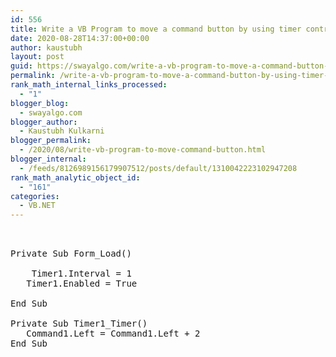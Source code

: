 ```yaml
---
id: 556
title: Write a VB Program to move a command button by using timer control.
date: 2020-08-28T14:37:00+00:00
author: kaustubh
layout: post
guid: https://swayalgo.com/write-a-vb-program-to-move-a-command-button-by-using-timer-control/
permalink: /write-a-vb-program-to-move-a-command-button-by-using-timer-control/
rank_math_internal_links_processed:
  - "1"
blogger_blog:
  - swayalgo.com
blogger_author:
  - Kaustubh Kulkarni
blogger_permalink:
  - /2020/08/write-vb-program-to-move-command-button.html
blogger_internal:
  - /feeds/8126989156179907512/posts/default/1310042223102947208
rank_math_analytic_object_id:
  - "161"
categories:
  - VB.NET
---
```

<pre><br /><br />Private Sub Form_Load()<br /><br />	Timer1.Interval = 1<br />	Timer1.Enabled = True<br />	<br />End Sub<br /><br />Private Sub Timer1_Timer()<br />	Command1.Left = Command1.Left + 2<br />End Sub<br /><br /><br /><br /><br /><br /><br /><br /></pre>